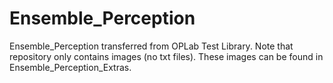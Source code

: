 # Ensemble_Perception
Ensemble_Perception transferred from OPLab Test Library. Note that repository only contains images (no txt files). These images can be found in Ensemble_Perception_Extras.
